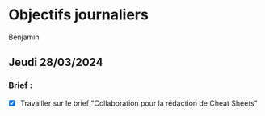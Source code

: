# Objectifs journaliers

Benjamin

## Jeudi 28/03/2024

### Brief :

- [X] Travailler sur le brief "Collaboration pour la rédaction de Cheat Sheets"
